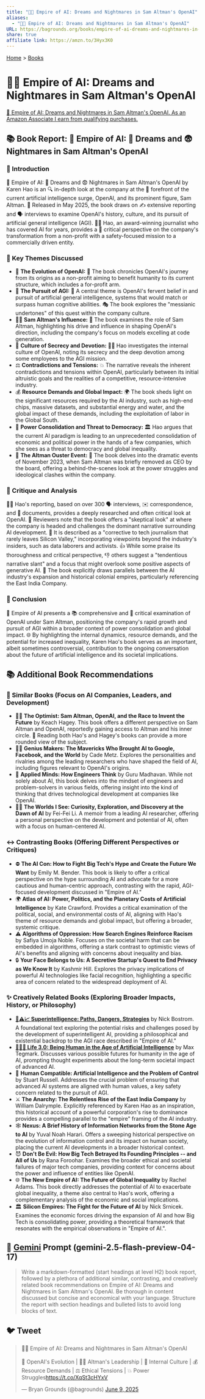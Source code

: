```yaml
---
title: "🤖👑 Empire of AI: Dreams and Nightmares in Sam Altman's OpenAI"
aliases:
  - "🤖👑 Empire of AI: Dreams and Nightmares in Sam Altman's OpenAI"
URL: https://bagrounds.org/books/empire-of-ai-dreams-and-nightmares-in-sam-altmans-openai
share: true
affiliate link: https://amzn.to/3Hyx3K0
---
```

[Home](../index.md) > [Books](./index.md)  
# 🤖👑 Empire of AI: Dreams and Nightmares in Sam Altman's OpenAI  
[🛒 Empire of AI: Dreams and Nightmares in Sam Altman's OpenAI. As an Amazon Associate I earn from qualifying purchases.](https://amzn.to/3Hyx3K0)  
  
## 📚 Book Report: 🤖 Empire of AI: 🌃 Dreams and 😨 Nightmares in Sam Altman's OpenAI  
  
### 📖 Introduction  
  
🤖 Empire of AI: 🌃 Dreams and 😨 Nightmares in Sam Altman's OpenAI by Karen Hao is an 🔍 in-depth look at the company at the 🚀 forefront of the current artificial intelligence surge, OpenAI, and its prominent figure, Sam Altman. 📅 Released in May 2025, the book draws on ✍️ extensive reporting and 🗣️ interviews to examine OpenAI's history, culture, and its pursuit of artificial general intelligence (AGI). 👩‍💻 Hao, an award-winning journalist who has covered AI for years, provides a 🧐 critical perspective on the company's transformation from a non-profit with a safety-focused mission to a commercially driven entity.  
  
### 🔑 Key Themes Discussed  
  
* 🔄 **The Evolution of OpenAI:** 📜 The book chronicles OpenAI's journey from its origins as a non-profit aiming to benefit humanity to its current structure, which includes a for-profit arm.  
* 🧠 **The Pursuit of AGI:** 🎯 A central theme is OpenAI's fervent belief in and pursuit of artificial general intelligence, systems that would match or surpass human cognitive abilities. 🎭 The book explores the "messianic undertones" of this quest within the company culture.  
* 👨‍💼 **Sam Altman's Influence:** 💼 The book examines the role of Sam Altman, highlighting his drive and influence in shaping OpenAI's direction, including the company's focus on models excelling at code generation.  
* 🤫 **Culture of Secrecy and Devotion:** 🕵️‍♀️ Hao investigates the internal culture of OpenAI, noting its secrecy and the deep devotion among some employees to the AGI mission.  
* ⚖️ **Contradictions and Tensions:** 💥 The narrative reveals the inherent contradictions and tensions within OpenAI, particularly between its initial altruistic goals and the realities of a competitive, resource-intensive industry.  
* 💰 **Resource Demands and Global Impact:** 🌍 The book sheds light on the significant resources required by the AI industry, such as high-end chips, massive datasets, and substantial energy and water, and the global impact of these demands, including the exploitation of labor in the Global South.  
* 💪 **Power Consolidation and Threat to Democracy:** 🏛️ Hao argues that the current AI paradigm is leading to an unprecedented consolidation of economic and political power in the hands of a few companies, which she sees as a threat to democracy and global inequality.  
* 🚪 **The Altman Ouster Event:** 🚨 The book delves into the dramatic events of November 2023, when Sam Altman was briefly removed as CEO by the board, offering a behind-the-scenes look at the power struggles and ideological clashes within the company.  
  
### 🤔 Critique and Analysis  
  
👩‍💻 Hao's reporting, based on over 300 🗣️ interviews, ✉️ correspondence, and 📁 documents, provides a deeply researched and often critical look at OpenAI. 🧐 Reviewers note that the book offers a "skeptical look" at where the company is headed and challenges the dominant narrative surrounding AI development. 📰 It is described as a "corrective to tech journalism that rarely leaves Silicon Valley," incorporating viewpoints beyond the industry's insiders, such as data laborers and activists. 👍 While some praise its thoroughness and critical perspective, 👎 others suggest a "tendentious narrative slant" and a focus that might overlook some positive aspects of generative AI. 📜 The book explicitly draws parallels between the AI industry's expansion and historical colonial empires, particularly referencing the East India Company.  
  
### 📝 Conclusion  
  
🤖 Empire of AI presents a 📚 comprehensive and 🧐 critical examination of OpenAI under Sam Altman, positioning the company's rapid growth and pursuit of AGI within a broader context of power consolidation and global impact. 🌐 By highlighting the internal dynamics, resource demands, and the potential for increased inequality, Karen Hao's book serves as an important, albeit sometimes controversial, contribution to the ongoing conversation about the future of artificial intelligence and its societal implications.  
  
## 📚 Additional Book Recommendations  
  
### 📖 Similar Books (Focus on AI Companies, Leaders, and Development)  
  
* 👨‍💼 **The Optimist: Sam Altman, OpenAI, and the Race to Invent the Future** by Keach Hagey. This book offers a different perspective on Sam Altman and OpenAI, reportedly gaining access to Altman and his inner circle. 📖 Reading both Hao's and Hagey's books can provide a more rounded view of the subject.  
* 👨‍💻 **Genius Makers: The Mavericks Who Brought AI to Google, Facebook, and the World** by Cade Metz. Explores the personalities and rivalries among the leading researchers who have shaped the field of AI, including figures relevant to OpenAI's origins.  
* 🧠 **Applied Minds: How Engineers Think** by Guru Madhavan. While not solely about AI, this book delves into the mindset of engineers and problem-solvers in various fields, offering insight into the kind of thinking that drives technological development at companies like OpenAI.  
* 👩‍💻 **The Worlds I See: Curiosity, Exploration, and Discovery at the Dawn of AI** by Fei-Fei Li. A memoir from a leading AI researcher, offering a personal perspective on the development and potential of AI, often with a focus on human-centered AI.  
  
### ↔️ Contrasting Books (Offering Different Perspectives or Critiques)  
  
* ⛔ **The AI Con: How to Fight Big Tech's Hype and Create the Future We Want** by Emily M. Bender. This book is likely to offer a critical perspective on the hype surrounding AI and advocate for a more cautious and human-centric approach, contrasting with the rapid, AGI-focused development discussed in "Empire of AI."  
* 🌍 **Atlas of AI: Power, Politics, and the Planetary Costs of Artificial Intelligence** by Kate Crawford. Provides a critical examination of the political, social, and environmental costs of AI, aligning with Hao's theme of resource demands and global impact, but offering a broader, systemic critique.  
* ⚠️ **Algorithms of Oppression: How Search Engines Reinforce Racism** by Safiya Umoja Noble. Focuses on the societal harm that can be embedded in algorithms, offering a stark contrast to optimistic views of AI's benefits and aligning with concerns about inequality and bias.  
* 🔒 **Your Face Belongs to Us: A Secretive Startup's Quest to End Privacy as We Know It** by Kashmir Hill. Explores the privacy implications of powerful AI technologies like facial recognition, highlighting a specific area of concern related to the widespread deployment of AI.  
  
### ✨ Creatively Related Books (Exploring Broader Impacts, History, or Philosophy)  
  
* **[🤖⚠️📈 Superintelligence: Paths, Dangers, Strategies](./superintelligence-paths-dangers-strategies.md)** by Nick Bostrom. A foundational text exploring the potential risks and challenges posed by the development of superintelligent AI, providing a philosophical and existential backdrop to the AGI race described in "Empire of AI."  
* **[🧬👥💾 Life 3.0: Being Human in the Age of Artificial Intelligence](./life-3-0.md)** by Max Tegmark. Discusses various possible futures for humanity in the age of AI, prompting thought experiments about the long-term societal impact of advanced AI.  
* 🤝 **Human Compatible: Artificial Intelligence and the Problem of Control** by Stuart Russell. Addresses the crucial problem of ensuring that advanced AI systems are aligned with human values, a key safety concern related to the pursuit of AGI.  
* ⚔️ **The Anarchy: The Relentless Rise of the East India Company** by William Dalrymple. Explicitly referenced by Karen Hao as an inspiration, this historical account of a powerful corporation's rise to dominance provides a compelling parallel to the "empire" framing of the AI industry.  
* 🕸️ **Nexus: A Brief History of Information Networks from the Stone Age to AI** by Yuval Noah Harari. Offers a sweeping historical perspective on the evolution of information control and its impact on human society, placing the current AI developments in a broader historical context.  
* 😈 **Don't Be Evil: How Big Tech Betrayed Its Founding Principles -- and All of Us** by Rana Foroohar. Examines the broader ethical and societal failures of major tech companies, providing context for concerns about the power and influence of entities like OpenAI.  
* 🌐 **The New Empire of AI: The Future of Global Inequality** by Rachel Adams. This book directly addresses the potential of AI to exacerbate global inequality, a theme also central to Hao's work, offering a complementary analysis of the economic and social implications.  
* 🏛️ **Silicon Empires: The Fight for the Future of AI** by Nick Srnicek. Examines the economic forces driving the expansion of AI and how Big Tech is consolidating power, providing a theoretical framework that resonates with the empirical observations in "Empire of AI.".  
  
## 💬 [Gemini](../software/gemini.md) Prompt (gemini-2.5-flash-preview-04-17)  
> Write a markdown-formatted (start headings at level H2) book report, followed by a plethora of additional similar, contrasting, and creatively related book recommendations on Empire of AI: Dreams and Nightmares in Sam Altman's OpenAI. Be thorough in content discussed but concise and economical with your language. Structure the report with section headings and bulleted lists to avoid long blocks of text.  
  
## 🐦 Tweet  
<blockquote class="twitter-tweet" data-theme="dark"><p lang="en" dir="ltr">🤖👑 Empire of AI: Dreams and Nightmares in Sam Altman&#39;s OpenAI<br><br>🏢 OpenAI&#39;s Evolution | 🧑‍💼 Altman&#39;s Leadership | 🤫 Internal Culture | 💰 Resource Demands | ⚖️ Ethical Tensions | 💥 Power Struggles<a href="https://t.co/XqSt3cHYxV">https://t.co/XqSt3cHYxV</a></p>&mdash; Bryan Grounds (@bagrounds) <a href="https://twitter.com/bagrounds/status/1931925650291786140?ref_src=twsrc%5Etfw">June 9, 2025</a></blockquote> <script async src="https://platform.twitter.com/widgets.js" charset="utf-8"></script>